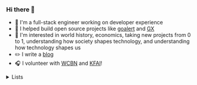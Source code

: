 ### Hi there 👋

- 🥞 I'm a full-stack engineer working on developer experience
- 💼 I helped build open source projects like [goalert](https://github.com/target/goalert) and [GX](https://github.com/great-expectations/great_expectations)
- 🧠 I'm interested in world history, economics, taking new projects from 0 to 1, understanding how society shapes technology, and understanding how technology shapes us
- ✏️ I write a [blog](https://dctalbot.nyc/)
- 🎧 I volunteer with [WCBN](http://floyd.wcbn.org:8000/wcbn-hd.mp3) and [KFAI](http://www.kfai.org/sites/default/stream/jplayer.html)!

 <details>
  <summary>Lists</summary>
  <h4>Videos</h4>

 - <a href="https://www.youtube.com/watch?v=SeAbvjM5Fhw">JS Code Golf</a> - Martin Kleppe
 - <a href="https://www.youtube.com/watch?v=PAAkCSZUG1c">Go Proverbs</a> - Rob Pike
 - <a href="https://www.youtube.com/watch?v=a9xAKttWgP4">APL Game of Life</a> - John Morley Scholes
 - <a href="https://www.youtube.com/watch?v=PzEox3szeRc&ab_channel=GOTOConferences">"Good Enough" Architecture</a> - Stefan Tilkov
 - <a href="https://www.hytradboi.com/2022/uis-are-streaming-dags">UIs are streaming DAGs</a> - Dustin Getz
 - <a href="https://www.youtube.com/watch?v=x7cQ3mrcKaY">React: Rethinking best practices</a> - Pete Hunt
 - <a href="https://www.youtube.com/watch?v=haejb5rzKsM">Monoliths vs Microservices is Missing the Point</a> - Matthew Skelton and Manuel Pais
 - <a href="https://www.youtube.com/watch?v=S_ipdVNSFlo">Python's abstract base classes</a> - Raymond Hettinger   

 
  
  <h4>Blogs</h4>

  - <a href="https://daverupert.com/2022/08/web-is-a-harsh-manager/">The web is a harsh manager</a> - Dave Ruppert
  - <a href="http://www.paulgraham.com/makersschedule.html">The maker / manager schedule</a> - Paul G
  - <a href="https://naggum.no/lugm-time.html">The Long, Painful History of Time</a> - Erik Naggum
  - <a href="https://lbruhmuller.medium.com/the-staff-engineer-statute-bff4f0cf1810">Staff Engineer Statute</a> - Lawrence Bruhmuller
  - <a href="https://moxie.org/2022/01/07/web3-first-impressions.html">My first impressions of web3</a> - Moxie Marlinspike
  - <a href="https://www.evanmiller.org/mathematical-hacker.html">The mathematical hacker</a> - Evan Miller
  - <a href="https://swannodette.github.io/2013/12/17/the-future-of-javascript-mvcs/">The future of JS MVC's</a> - David Nolen
  - <a href="http://johnsalvatier.org/blog/2017/reality-has-a-surprising-amount-of-detail">Reality has a Surprising Amount of Detail</a> - John Salvatier
  - <a href="https://andreasjhkarlsson.github.io/jekyll/update/2023/12/27/4-billion-if-statements.html">4 billion if statements</a> - Andreas Karlsson
  - <a href="https://bvisness.me/you-cant/">You can’t do that because I hate you.</a> - Ben Visness
  - <a href="https://macwright.com/2020/05/10/spa-fatigue.html">SPA Fatigue</a> - Tom MacWright
  - <a href="https://macwright.com/2020/10/28/if-not-spas.html">If not SPAs</a> - Tom MacWright
  - <a href="https://netflixtechblog.com/predictive-cpu-isolation-of-containers-at-netflix-91f014d856c7">Predictive CPU Isolation of containers</a> - Netflix
 
  <h4>Papers</h4>
 
  - [Zanzibar](https://research.google/pubs/pub48190/) (Google)
  - [Exploring Norms in Agile Software Teams](https://www.researchgate.net/publication/311264520_Exploring_Norms_in_Agile_Software_Teams)

 
  
</details> 
